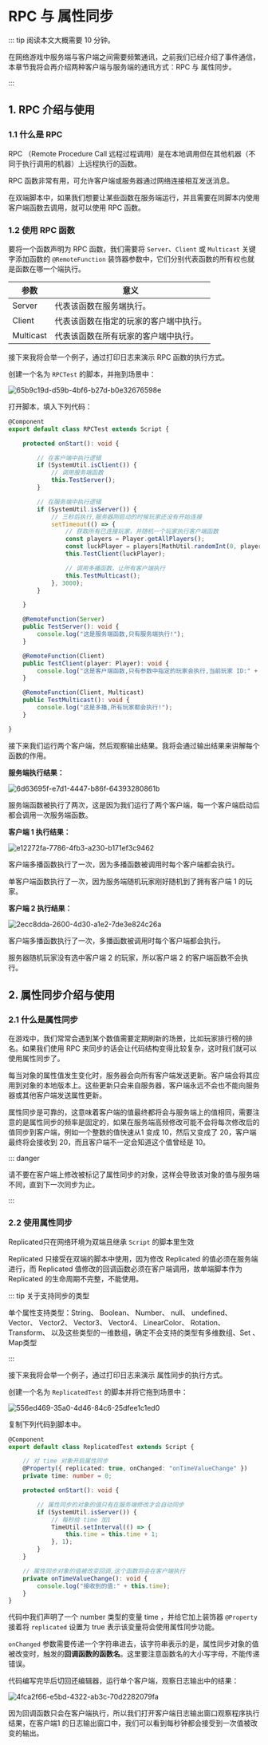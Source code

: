 # RPC 与 属性同步

::: tip 阅读本文大概需要 10 分钟。

在网络游戏中服务端与客户端之间需要频繁通讯，之前我们已经介绍了事件通信，本章节我将会再介绍两种客户端与服务端的通讯方式：RPC 与 属性同步。

:::

## 1. RPC 介绍与使用

### 1.1 什么是 RPC

RPC （Remote Procedure Call 远程过程调用）是在本地调用但在其他机器（不同于执行调用的机器）上远程执行的函数。

RPC 函数非常有用，可允许客户端或服务器通过网络连接相互发送消息。

在双端脚本中，如果我们想要让某些函数在服务端运行，并且需要在同脚本内使用客户端函数去调用，就可以使用 RPC 函数。

### 1.2 使用 RPC 函数

要将一个函数声明为 RPC 函数，我们需要将 `Server`、`Client` 或 `Multicast` 关键字添加函数的  `@RemoteFunction` 装饰器参数中，它们分别代表函数的所有权也就是函数在哪一个端执行。

| 参数      | 意义                                   |
| --------- | -------------------------------------- |
| Server    | 代表该函数在服务端执行。               |
| Client    | 代表该函数在指定的玩家的客户端中执行。 |
| Multicast | 代表该函数在所有玩家的客户端中执行。   |

接下来我将会举一个例子，通过打印日志来演示 RPC 函数的执行方式。

创建一个名为 `RPCTest` 的脚本，并拖到场景中：

![65b9c19d-d59b-4bf6-b27d-b0e32676598e](https://arkimg.ark.online/65b9c19d-d59b-4bf6-b27d-b0e32676598e.webp)

打开脚本，填入下列代码：

```typescript
@Component
export default class RPCTest extends Script {

    protected onStart(): void {

        // 在客户端中执行逻辑
        if (SystemUtil.isClient()) {
            // 调用服务端函数
            this.TestServer();
        }

        // 在服务端中执行逻辑
        if (SystemUtil.isServer()) {
            // 三秒后执行,服务器刚启动的时候玩家还没有开始连接
            setTimeout(() => {
                // 获取所有已连接玩家，并随机一个玩家执行客户端函数
                const players = Player.getAllPlayers();
                const luckPlayer = players[MathUtil.randomInt(0, players.length)];
                this.TestClient(luckPlayer);

                // 调用多播函数，让所有客户端执行
                this.TestMulticast();
            }, 3000);
        }

    }

    @RemoteFunction(Server)
    public TestServer(): void {
        console.log("这是服务端函数,只有服务端执行!");
    }

    @RemoteFunction(Client)
    public TestClient(player: Player): void {
        console.log("这是客户端函数,只有参数中指定的玩家会执行,当前玩家 ID:" + player.userId);
    }

    @RemoteFunction(Client, Multicast)
    public TestMulticast(): void {
        console.log("这是多播,所有玩家都会执行!");
    }

}
```

接下来我们运行两个客户端，然后观察输出结果。我将会通过输出结果来讲解每个函数的作用。

**服务端执行结果：**

![6d63695f-e7d1-4447-b86f-64393280861b](https://arkimg.ark.online/6d63695f-e7d1-4447-b86f-64393280861b-1696674042923-12.webp)

服务端函数被执行了两次，这是因为我们运行了两个客户端，每一个客户端启动后都会调用一次服务端函数。

**客户端 1 执行结果：**

![e12272fa-7786-4fb3-a230-b171ef3c9462](https://arkimg.ark.online/e12272fa-7786-4fb3-a230-b171ef3c9462.webp)

客户端多播函数执行了一次，因为多播函数被调用时每个客户端都会执行。

单客户端函数执行了一次，因为服务端随机玩家刚好随机到了拥有客户端 1 的玩家。

**客户端 2 执行结果：**

![2ecc8dda-2600-4d30-a1e2-7de3e824c26a](https://arkimg.ark.online/2ecc8dda-2600-4d30-a1e2-7de3e824c26a.webp)

客户端多播函数执行了一次，多播函数被调用时每个客户端都会执行。

服务器随机玩家没有选中客户端 2 的玩家，所以客户端 2 的客户端函数不会执行。

## 2. 属性同步介绍与使用

### 2.1  什么是属性同步

在游戏中，我们常常会遇到某个数值需要定期刷新的场景，比如玩家排行榜的排名。如果我们使用 RPC 来同步的话会让代码结构变得比较复杂，这时我们就可以使用属性同步了。

每当对象的属性值发生变化时，服务器会向所有客户端发送更新。客户端会将其应用到对象的本地版本上。这些更新只会来自服务器，客户端永远不会也不能向服务器或其他客户端发送属性更新。

属性同步是可靠的，这意味着客户端的值最终都将会与服务端上的值相同，需要注意的是属性同步的频率是固定的，如果在服务端高频修改可能不会将每次修改后的值同步到客户端，例如一个整数的值快速从1 变成 10，然后又变成了 20，客户端最终将会接收到 20，而且客户端不一定会知道这个值曾经是 10。

::: danger

请不要在客户端上修改被标记了属性同步的对象，这样会导致该对象的值与服务端不同，直到下一次同步为止。

:::

### 2.2 使用属性同步

Replicated只在网络环境为双端且继承 `Script` 的脚本里生效

Replicated 只接受在双端的脚本中使用，因为修改 Replicated 的值必须在服务端进行，而 Replicated 值修改的回调函数必须在客户端调用，故单端脚本作为Replicated 的生命周期不完整，不能使用。

::: tip 关于支持同步的类型

单个属性支持类型：String、 Boolean、 Number、 null、 undefined、 Vector、 Vector2、 Vector3、 Vector4、 LinearColor、 Rotation、 Transform、 以及这些类型的一维数组，确定不会支持的类型有多维数组、Set 、Map类型

:::

接下来我将会举一个例子，通过打印日志来演示 属性同步的执行方式。

创建一个名为 `ReplicatedTest` 的脚本并将它拖到场景中：

![556ed469-35a0-4d46-84c6-25dfee1c1ed0](https://arkimg.ark.online/556ed469-35a0-4d46-84c6-25dfee1c1ed0.webp)

复制下列代码到脚本中。

```typescript
@Component
export default class ReplicatedTest extends Script {

    // 对 time 对象开启属性同步
    @Property({ replicated: true, onChanged: "onTimeValueChange" })
    private time: number = 0;

    protected onStart(): void {

        // 属性同步的对象的值只有在服务端修改才会自动同步
        if (SystemUtil.isServer()) {
            // 每秒给 time 加1
            TimeUtil.setInterval(() => {
                this.time = this.time + 1;
            }, 1);
        }
    }

    // 属性同步对象的值被改变回调,这个函数将会在客户端执行
    private onTimeValueChange(): void {
        console.log("接收到的值:" + this.time);
    }
}
```

代码中我们声明了一个 number 类型的变量 time ，并给它加上装饰器 `@Property` 接着将 `replicated` 设置为 true 表示该变量将会使用属性同步功能。

`onChanged` 参数需要传递一个字符串进去，该字符串表示的是，属性同步对象的值被改变时，触发的**回调函数的函数名**。这里要注意函数名的大小写字母，不能传递错误。

代码编写完毕后切回还编辑器，运行单个客户端，观察日志输出中的结果：

![4fca2f66-e5bd-4322-ab3c-70d2282079fa](https://arkimg.ark.online/4fca2f66-e5bd-4322-ab3c-70d2282079fa.webp)

因为回调函数只会在客户端执行，所以我们打开客户端日志输出窗口观察程序执行结果，在客户端1 的日志输出窗口中，我们可以看到每秒钟都会接受到一次值被改变的输出。
